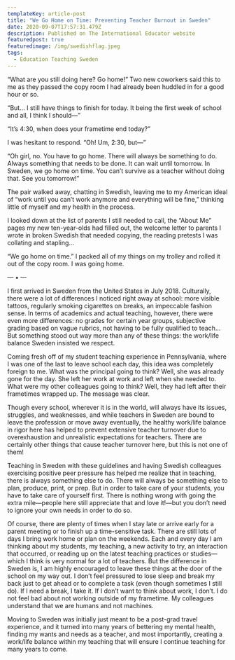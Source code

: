 ```yaml
---
templateKey: article-post
title: "We Go Home on Time: Preventing Teacher Burnout in Sweden"
date: 2020-09-07T17:57:31.479Z
description: Published on The International Educator website
featuredpost: true
featuredimage: /img/swedishflag.jpeg
tags:
  - Education Teaching Sweden
---
```

“What are you still doing here? Go home!” Two new coworkers said this to me as they passed the copy room I had already been huddled in for a good hour or so.

“But… I still have things to finish for today. It being the first week of school and all, I think I should—”

“It’s 4:30, when does your frametime end today?”

I was hesitant to respond. “Oh! Um, 2:30, but—”

“Oh girl, no. You have to go home. There will always be something to do. Always something that needs to be done. It can wait until tomorrow. In Sweden, we go home on time. You can’t survive as a teacher without doing that. See you tomorrow!”

The pair walked away, chatting in Swedish, leaving me to my American ideal of “work until you can’t work anymore and everything will be fine,” thinking little of myself and my health in the process.

I looked down at the list of parents I still needed to call, the “About Me” pages my new ten-year-olds had filled out, the welcome letter to parents I wrote in broken Swedish that needed copying, the reading pretests I was collating and stapling…

“We go home on time.” I packed all of my things on my trolley and rolled it out of the copy room. I was going home.

— • —

I first arrived in Sweden from the United States in July 2018. Culturally, there were a lot of differences I noticed right away at school: more visible tattoos, regularly smoking cigarettes on breaks, an impeccable fashion sense. In terms of academics and actual teaching, however, there were even more differences: no grades for certain year groups, subjective grading based on vague rubrics, not having to be fully qualified to teach... But something stood out way more than any of these things: the work/life balance Sweden insisted we respect.

Coming fresh off of my student teaching experience in Pennsylvania, where I was one of the last to leave school each day, this idea was completely foreign to me. What was the principal going to think? Well, she was already gone for the day. She left her work at work and left when she needed to. What were my other colleagues going to think? Well, they had left after their frametimes wrapped up. The message was clear.

Though every school, wherever it is in the world, will always have its issues, struggles, and weaknesses, and while teachers in Sweden are bound to leave the profession or move away eventually, the healthy work/life balance in rigor here has helped to prevent extensive teacher turnover due to overexhaustion and unrealistic expectations for teachers. There are certainly other things that cause teacher turnover here, but this is not one of them!

Teaching in Sweden with these guidelines and having Swedish colleagues exercising positive peer pressure has helped me realize that in teaching, there is always something else to do. There will always be something else to plan, produce, print, or prep. But in order to take care of your students, you have to take care of yourself first. There is nothing wrong with going the extra mile—people here still appreciate that and love it!—but you don’t need to ignore your own needs in order to do so.

Of course, there are plenty of times when I stay late or arrive early for a parent meeting or to finish up a time-sensitive task. There are still lots of days I bring work home or plan on the weekends. Each and every day I am thinking about my students, my teaching, a new activity to try, an interaction that occurred, or reading up on the latest teaching practices or studies—which I think is very normal for a lot of teachers. But the difference in Sweden is, I am highly encouraged to leave these things at the door of the school on my way out. I don’t feel pressured to lose sleep and break my back just to get ahead or to complete a task (even though sometimes I still do). If I need a break, I take it. If I don’t want to think about work, I don’t. I do not feel bad about not working outside of my frametime. My colleagues understand that we are humans and not machines.

Moving to Sweden was initially just meant to be a post-grad travel experience, and it turned into many years of bettering my mental health, finding my wants and needs as a teacher, and most importantly, creating a work/life balance within my teaching that will ensure I continue teaching for many years to come.